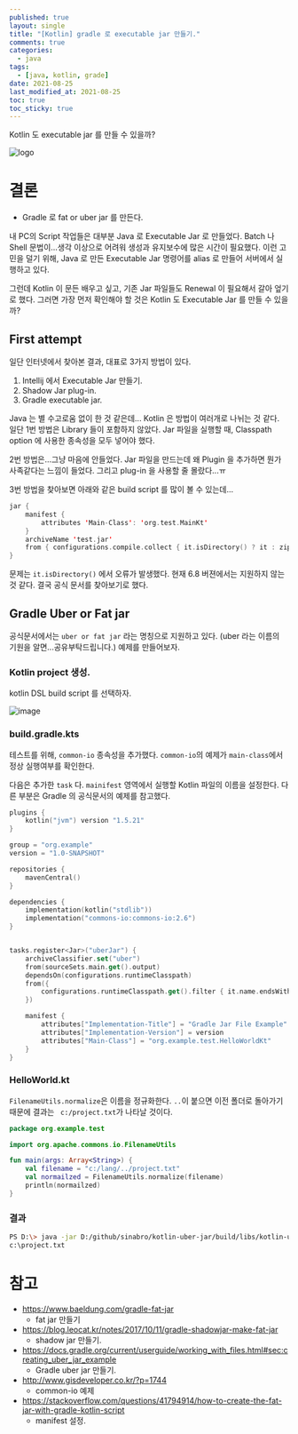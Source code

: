 ```yaml
---
published: true
layout: single
title: "[Kotlin] gradle 로 executable jar 만들기."
comments: true
categories:
  - java
tags:
  - [java, kotlin, grade]
date: 2021-08-25
last_modified_at: 2021-08-25
toc: true
toc_sticky: true
---
```

Kotlin 도 executable jar 를 만들 수 있을까?

![logo](https://user-images.githubusercontent.com/22446581/131240883-42896779-4240-4ffe-bf48-16ac3dd8742e.png)

# 결론
* Gradle 로 fat or uber jar 를 만든다.

내 PC의 Script 작업들은 대부분 Java 로 Executable Jar 로 만들었다. Batch 나 Shell 문법이...생각 이상으로 어려워 생성과 유지보수에 많은 시간이 필요했다. 이런 고민을 덜기 위해, Java 로 만든 Executable Jar 명령어를 alias 로 만들어 서버에서 실행하고 있다.

그런데 Kotlin 이 문든 배우고 싶고, 기존 Jar 파일들도 Renewal 이 필요해서 갈아 엎기로 했다. 그러면 가장 먼저 확인해야 할 것은 Kotlin 도 Executable Jar 를 만들 수 있을까?

## First attempt

일단 인터넷에서 찾아본 결과, 대표로 3가지 방법이 있다.

1. Intellij  에서 Executable Jar 만들기.
2. Shadow Jar plug-in.
3. Gradle executable jar.

Java 는 별 수고로움 없이 한 것 같은데... Kotlin 은 방법이 여러개로 나뉘는 것 같다. 일단 1번 방법은 Library 들이 포함하지 않았다. Jar 파일을 실행할 때, Classpath option 에 사용한 종속성을 모두 넣어야 했다.

2번 방법은...그냥 마음에 안들었다. Jar  파일을 만드는데 왜 Plugin 을 추가하면 뭔가 사족같다는 느낌이 들었다. 그리고 plug-in 을 사용할 줄 몰랐다...ㅠ

3번 방법을 찾아보면 아래와 같은 build script 를 많이 볼 수 있는데...

```kotlin
jar {
    manifest {
        attributes 'Main-Class': 'org.test.MainKt'
    }
    archiveName 'test.jar'
    from { configurations.compile.collect { it.isDirectory() ? it : zipTree(it) } }
}
```
문제는 `it.isDirectory()` 에서 오류가 발생했다. 현재 6.8 버젼에서는 지원하지 않는 것 같다. 결국 공식 문서를 찾아보기로 했다. 

## Gradle Uber or Fat jar

공식문서에서는 `uber or fat jar` 라는 명칭으로 지원하고 있다. (uber 라는 이름의 기원을 알면...공유부탁드립니다.) 예제를 만들어보자.

### Kotlin project 생성.

kotlin DSL build script 를 선택하자.

![image](https://user-images.githubusercontent.com/22446581/131196179-982dc7ad-6678-4801-8813-2f7492bfb083.png)

### build.gradle.kts

테스트를 위해, `common-io` 종속성을 추가했다. `common-io`의 예제가  `main-class`에서 정상 실행여부를 확인한다.

다음은 추가한  `task` 다.  `mainifest` 영역에서 실행할 Kotlin 파일의 이름을 설정한다. 다른 부분은 Gradle 의 공식문서의 예제를 참고했다.

```kotlin
plugins {
    kotlin("jvm") version "1.5.21"
}

group = "org.example"
version = "1.0-SNAPSHOT"

repositories {
    mavenCentral()
}

dependencies {
    implementation(kotlin("stdlib"))
    implementation("commons-io:commons-io:2.6")
}


tasks.register<Jar>("uberJar") {
    archiveClassifier.set("uber")
    from(sourceSets.main.get().output)
    dependsOn(configurations.runtimeClasspath)
    from({
        configurations.runtimeClasspath.get().filter { it.name.endsWith("jar") }.map { zipTree(it) }
    })

    manifest {
        attributes["Implementation-Title"] = "Gradle Jar File Example"
        attributes["Implementation-Version"] = version
        attributes["Main-Class"] = "org.example.test.HelloWorldKt"
    }
}
```

### HelloWorld.kt

`FilenameUtils.normalize`은 이름을 정규화한다. `..`이 붙으면 이전 폴더로 돌아가기 때문에 결과는 ` c:/project.txt`가 나타날 것이다.

```kotlin
package org.example.test

import org.apache.commons.io.FilenameUtils

fun main(args: Array<String>) {
    val filename = "c:/lang/../project.txt"
    val normailzed = FilenameUtils.normalize(filename)
    println(normailzed)
}
```

### 결과

```bash
PS D:\> java -jar D:/github/sinabro/kotlin-uber-jar/build/libs/kotlin-uber-jar-1.0-SNAPSHOT-uber.jar
c:\project.txt
```

# 참고

* https://www.baeldung.com/gradle-fat-jar
  * fat jar  만들기 
* https://blog.leocat.kr/notes/2017/10/11/gradle-shadowjar-make-fat-jar
  * shadow jar 만들기.
* https://docs.gradle.org/current/userguide/working_with_files.html#sec:creating_uber_jar_example
  * Gradle uber jar  만들기.
* http://www.gisdeveloper.co.kr/?p=1744
  * common-io 예제
* https://stackoverflow.com/questions/41794914/how-to-create-the-fat-jar-with-gradle-kotlin-script
  * manifest 설정.

